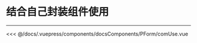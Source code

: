 # 结合自己封装组件使用

---

<common-code-format>
  <docsComponents-PForm-comUse slot="source"></docsComponents-PForm-comUse>

<<< @/docs/.vuepress/components/docsComponents/PForm/comUse.vue
</common-code-format>
